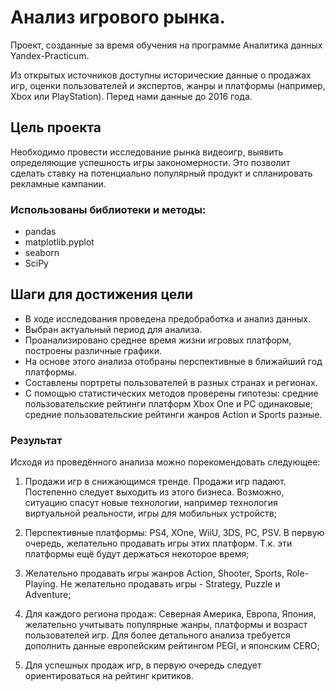 # Анализ игрового рынка.
Проект, созданные за время обучения на программе Аналитика данных Yandex-Practicum.    


Из открытых источников доступны исторические данные о продажах игр, оценки пользователей и экспертов, жанры и платформы (например, Xbox или PlayStation). Перед нами данные до 2016 года.  


## Цель проекта  
Необходимо провести исследование рынка видеоигр, выявить определяющие успешность игры закономерности. Это позволит сделать ставку на потенциально популярный продукт и спланировать рекламные кампании. 


### Использованы библиотеки и методы:
- pandas
- matplotlib.pyplot
- seaborn
- SciPy


## Шаги для достижения цели  
*  В ходе исследования проведена предобработка и анализ данных.  
*  Выбран актуальный период для анализа. 
*  Проанализировано среднее время жизни игровых платформ, построены различные графики.
*  На основе этого анализа отобраны перспективные в ближайший год платформы.
*  Составлены портреты пользователей в разных странах и регионах.
*  С помощью статистических методов проверены гипотезы: средние пользовательские рейтинги платформ Xbox One и PC одинаковые; средние пользовательские рейтинги жанров Action и Sports разные.


### Результат  
Исходя из проведённого анализа можно порекомендовать следующее:


1. Продажи игр в снижающимся тренде. Продажи игр падают. Постепенно следует выходить из этого бизнеса. Возможно, ситуацию спасут новые технологии, например технология виртуальной реальности, игры для мобильных устройств;


1. Перспективные платформы: PS4, XOne, WiiU, 3DS, PC, PSV. В первую очередь, желательно продавать игры этих платформ. Т.к. эти платформы ещё будут держаться некоторое время;


1. Желательно продавать игры жанров Action, Shooter, Sports, Role-Playing. Не желательно продавать игры - Strategy, Puzzle и Adventure;

1. Для каждого региона продаж: Северная Америка, Европа, Япония, желательно учитывать популярные жанры, платформы и возраст пользователей игр. Для более детального анализа требуется дополнить данные европейским рейтингом PEGI, и японским CERO;

1. Для успешных продаж игр, в первую очередь следует ориентироваться на рейтинг критиков.
